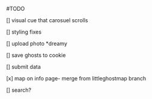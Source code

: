 #TODO

[] visual cue that carosuel scrolls

[] styling fixes

[] upload photo *dreamy

[] save ghosts to cookie

[] submit data

[x] map on info page- merge from littleghostmap branch

[] search? 
